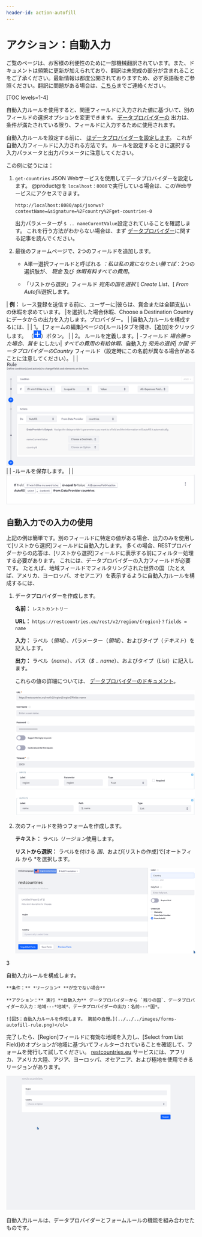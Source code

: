 ```yaml
---
header-id: action-autofill
---
```


# アクション：自動入力

<p class="alert alert-info"><span class="wysiwyg-color-blue120">ご覧のページは、お客様の利便性のために一部機械翻訳されています。また、ドキュメントは頻繁に更新が加えられており、翻訳は未完成の部分が含まれることをご了承ください。最新情報は都度公開されておりますため、必ず英語版をご参照ください。翻訳に問題がある場合は、<a href="mailto:support-content-jp@liferay.com">こちら</a>までご連絡ください。</span></p>

[TOC levels=1-4]

自動入力ルールを使用すると、関連フィールドに入力された値に基づいて、別のフィールドの選択オプションを変更できます。 [データプロバイダーの](/docs/7-1/user/-/knowledge_base/u/data-providers) 出力は、条件が満たされている限り、フィールドに入力するために使用されます。

自動入力ルールを設定する前に、 [はデータプロバイダーを設定します](/docs/7-1/user/-/knowledge_base/u/data-providers)。 これが自動入力フィールドに入力される方法です。 ルールを設定するときに選択する入力パラメータと出力パラメータに注意してください。

この例に従うには：

1.  `get-countries` JSON Webサービスを使用してデータプロバイダーを設定します。 @product@を `localhost：8080`で実行している場合は、このWebサービスにアクセスできます。
   
        http://localhost:8080/api/jsonws?contextName=&signature=%2Fcountry%2Fget-countries-0

    出力パラメーターが `$ .. nameCurentValue`設定されていることを確認します。 これを行う方法がわからない場合は、まず [データプロバイダー](/docs/7-1/user/-/knowledge_base/u/data-providers)に関する記事を読んでください。

2.  最後のフォームページで、2つのフィールドを追加します。

      - A単一選択フィールドと呼ばれる *：私は私の賞になりたい勝てば*：2つの選択肢が、 *現金* 及び *休暇有料すべての費用*。

      - 「リストから選択」フィールド *宛先の国を選択* [ *Create List*、[ *From Autofill*選択します。

| **例：** レース登録を送信する前に、ユーザーに|彼らは、賞金または全額支払いの休暇を求めています。 |を選択した場合休暇、Choose a Destination Countryにデータからの出力を入力します。プロバイダー。 | |自動入力ルールを構成するには、| | 1。 [フォームの編集]ページの[ルール]タブを開き、[追加]をクリックします。 （![Add](../../../images/icon-add.png)）ボタン。 | | 2。 ルールを定義します。| -フィールド *場合勝った場合、賞を* にしたい| *すべての費用の有給休暇*、自動入力 *宛先の選択| *か国* データプロバイダーのCountry* フィールド（設定時にこの名前が異なる場合があることに注意してください）。 | | ![Figure 1: Build form rules quickly by defining your conditions and actions.](../../../images/forms-autofill.png) | | -ルールを保存します。 | | ![図2：ルールが保存されると、ルールが表示されるので、ルールの内容を簡単に理解できます。](../../../images/forms-autofill2.png)

## 自動入力での入力の使用

上記の例は簡単です。別のフィールドに特定の値がある場合、出力のみを使用して[リストから選択]フィールドに自動入力します。 多くの場合、RESTプロバイダーからの応答は、[リストから選択]フィールドに表示する前にフィルター処理する必要があります。 これには、データプロバイダーの入力フィールドが必要です。 たとえば、地域フィールドでフィルタリングされた世界の国（たとえば、アメリカ、ヨーロッパ、オセアニア）を表示するように自動入力ルールを構成するには、

1.  データプロバイダーを作成します。

    **名前：** `レストカントリー`

    **URL：** `https://restcountries.eu/rest/v2/region/{region}？fields = name`

    **入力：** ラベル（*領域*）、パラメーター（*領域*）、およびタイプ（*テキスト*）を記入します。

    **出力：** ラベル（*name*）、パス（*$ .. name*）、およびタイプ（*List*）に記入します。

    これらの値の詳細については、 [データプロバイダーのドキュメント](/docs/7-1/user/-/knowledge_base/u/data-providers)。

    ![図3：自動入力ルールのデータプロバイダーを作成します。](../../../images/forms-autofill-data-provider.png)

2.  次のフィールドを持つフォームを作成します。

    **テキスト：** ラベル *リージョン*使用します。

    **リストから選択：** ラベルを付ける *国*、および[リストの作成]で[オートフィル</em> から *を選択します。</p>

    ![図4：テキストフィールドとリストフィールドから選択してフォームを作成します。 これらは、データプロバイダーに入力を提供し、その出力によって自動入力されるために使用されます。](../../../images/forms-autofill-input-output-fields.png)</li>

3

自動入力ルールを構成します。

    **条件：** *リージョン* **が空でない場合**

    **アクション：** 実行 **自動入力** データプロバイダーから `残りの国`、データプロバイダーの入力：地域---*地域*、データプロバイダーの出力：名前---*国*。

    ![図5：自動入力ルールを作成します。 腕前の自慢。](../../../images/forms-autofill-rule.png)</ol>

完了したら、[Region]フィールドに有効な地域を入力し、[Select from List Field]のオプションが地域に基づいてフィルターされていることを確認して、フォームを発行して試してください。 [restcountries.eu](https://restcountries.eu) サービスには、アフリカ、アメリカ大陸、アジア、ヨーロッパ、オセアニア、および極地を使用できるリージョンがあります。

![図6：世界の地域で国をフィルタリングします。](../../../images/forms-autofill-region.gif)

自動入力ルールは、データプロバイダーとフォームルールの機能を組み合わせたものです。

